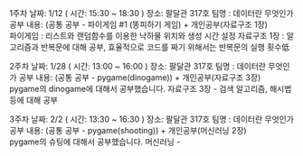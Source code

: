 1주차 
날짜: 1/12 ( 시간: 15:30 ~ 18:30 ) 
장소: 팔달관 317호
팀명 : 데이터란 무엇인가
공부 내용: 
(공통 공부 - 파이게임 #1 (똥피하기 게임)   +  개인공부(자료구조 1장)   
파이게임 : 리스트와 랜덤함수를 이용한 낙하물 위치와 생성 시간 설정
자료구조 1장 : 알고리즘과 반복문에 대해 공부, 효율적으로 코드를 짜기 위해서는 반복문의 실행 횟수低

2주차 
날짜: 1/28 ( 시간: 13:00 ~ 16:00 ) 
장소: 팔달관 317호
팀명 : 데이터란 무엇인가
공부 내용:
(공통 공부 - pygame(dinogame))   +  개인공부(자료구조 3장)   
pygame의 dinogame에 대해서 공부했습니다.
자료구조 3장 - 검색 알고리즘, 해시법 등에 대해 공부

3주차
날짜: 2/2 ( 시간: 13:30 ~ 16:30 ) 
장소: 팔달관 317호
팀명 : 데이터란 무엇인가
공부 내용:
(공통 공부 - pygame(shooting))   +  개인공부(머신러닝 2장)   
pygame의 슈팅에 대해서 공부했습니다.
머신러닝 - 
